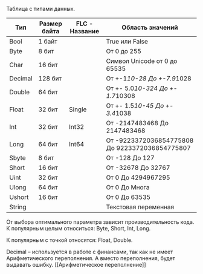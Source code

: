 Таблица с типами данных.

| Тип     | Размер байта | FLC - Название | Область значений                               |
| ------- | ------------ | -------------- | ---------------------------------------------- |
| Bool    | 1 байт       |                | True или False                                 |
| Byte    | 8 бит        |                | От 0 до 255                                    |
| Char    | 16 бит       |                | Символ Unicode от 0 до 65535                   |
| Decimal | 128 бит      |                | От +-1*10-28 До +-7.9*1028                     |
| Double  | 64 бит       |                | От +- 5.0*10-324 До +- 1.7*10308               |
| Float   | 32 бит       | Single         | От +- 1.5*10-45 До +- 3.4*1038                 |
| Int     | 32 бит       | Int32          | От -2147483468 До 2147483468                   |
| Long    | 64 бит       | Int64          | От -9223372036854775808 До 9223372036854775807 |
| Sbyte   | 8 бит        |                | От -128 До 127                                 |
| Short   | 16 бит       |                | От -32678 До 32767                             |
| Uint    | 32 бит       |                | От 0 До 4294967295                             |
| Ulong   | 64 бит       |                | От 0 До Многа                                  |
| Ushort  | 16 бит       |                | От 0 До 63535                                  |
| String  |              |                | Текстовая переменная                           |
От выбора оптимального параметра зависит производительность кода. К популярным целым относиться: Byte, Short, Int, Long.

К популярным с точкой относятся: Float, Double.

Decimal – используется в работе с финансами, так как не имеет Арифметического переполнения. А вместо переполнения, будет выдавать ошибку.
[[Арифметическое переполнение]]